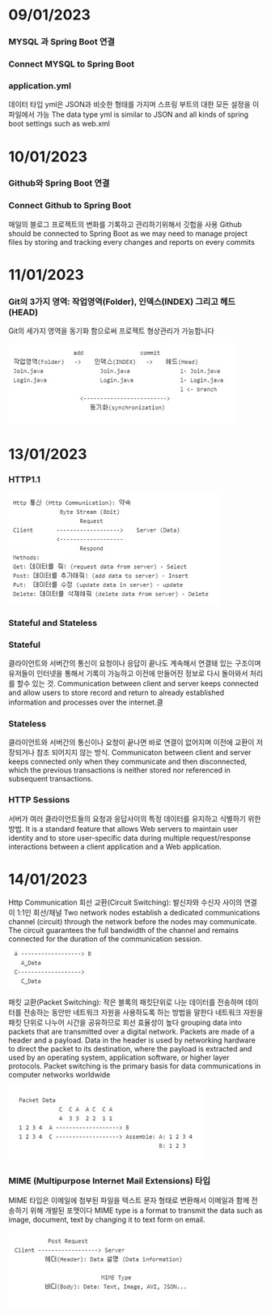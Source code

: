 # 09/01/2023<br>
### MYSQL 과 Spring Boot 연결
### Connect MYSQL to Spring Boot


### application.yml
데이터 타입 yml은 JSON과 비슷한 형태를 가지며 스프링 부트의 대한 모든 설정을 이 파일에서 가능
The data type yml is similar to JSON and all kinds of spring boot settings such as web.xml 

# 10/01/2023
### Github와 Spring Boot 연결
### Connect Github to Spring Boot

매일의 블로그 프로젝트의 변화를 기록하고 관리하기위해서 깃헙을 사용
Github should be connected to Spring Boot as we may need to manage project files
by storing and tracking every changes and reports on every commits

# 11/01/2023
### Git의 3가지 영역: 작업영역(Folder), 인덱스(INDEX) 그리고 헤드(HEAD)
Git의 세가지 영역을 동기화 함으로써 프로젝트 형상관리가 가능합니다

![poster](./git.jpg)


# 13/01/2023
### HTTP1.1
![poster](./HttpCommunication.jpg)

### Stateful and Stateless

### Stateful

클라이언트와 서버간의 통신이 요청이나 응답이 끝나도 계속해서 연결돼 있는 구조이며 유저들이 인터넷을 통해서
기록이 가능하고 이전에 만들어진 정보로 다시 돌아와서 처리를 할수 있는 것.
Communication between client and server keeps connected and allow users to store
record and return to already established information and processes over the internet.클

### Stateless
클라이언트와 서버간의 통신이나 요청이 끝나면 바로 연결이 없어지며 이전에 교환이 저장되거나 참조 되어지지 않는 방식.
Communicaton between client and server keeps connected only when they communicate and then disconnected, which the previous transactions is neither stored nor referenced in subsequent transactions.

### HTTP Sessions

서버가 여러 클라이언트들의 요청과 응답사이의 특정 데이터를 유지하고 식별하기 위한 방법.
It is a standard feature that allows Web servers to maintain user identity and to store user-specific data during multiple request/response interactions between a client application and a Web application.

# 14/01/2023
         
Http Communication
회선 교환(Circuit Switching): 발신자와 수신자 사이의 연결이 1:1인 회선/채널
Two network nodes establish a dedicated communications channel (circuit) through the network before the nodes may communicate.
The circuit guarantees the full bandwidth of the channel and remains connected for the duration of the communication session.
![poster](./CircuitSwitching.jpg)


패킷 교환(Packet Switching):  작은 블록의 패킷단위로 나눈 데이터를 전송하며 데이터를 전송하는 동안만 네트워크 자원을 사용하도록 하는 방법을 말한다
네트워크 자원을 패킷 단위로 나누어 시간을 공유하므로 회선 효율성이 높다
grouping data into packets that are transmitted over a digital network. 
Packets are made of a header and a payload. Data in the header is used by networking hardware to direct the packet to its destination,
where the payload is extracted and used by an operating system, application software, or higher layer protocols.
Packet switching is the primary basis for data communications in computer networks worldwide

![poster](./PacketSwitching.jpg)


### MIME (Multipurpose Internet Mail Extensions) 타입

MIME 타입은 이메일에 첨부된 파일을 텍스트 문자 형태로 변환해서 이메일과 함께 전송하기 위해 개발된 포맷이다
MIME type is a format to transmit the data such as image, document, text by changing it to text form on email.

![poster](./MIME.jpg)



                     
                     



